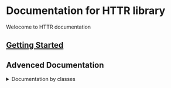 # Documentation for HTTR library
Welocome to HTTR documentation

## [Getting Started](Getting_Started.md)

## Advenced Documentation
<details>
<summary>Documentation by classes</summary>

[Httr Client](./classes/HttrClient.md)  
[Httr Request](./classes/HttrRequest.md)  
[HttrSelector](./classes/HttrSelector.md)  
[Httr Tag](./classes/HttrTag.md)  
[HttrXPathSelector](./classes/HttrXPathSelector.md)  
</details>